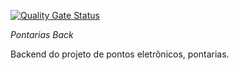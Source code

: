 [![Quality Gate Status](https://sonarcloud.io/api/project_badges/measure?project=victorfconti_pontarias-back&metric=alert_status)](https://sonarcloud.io/dashboard?id=victorfconti_pontarias-back)

*Pontarias Back*

Backend do projeto de pontos eletrônicos, pontarias.
